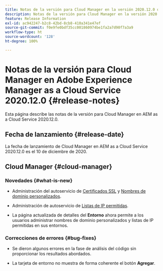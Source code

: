 ```yaml
---
title: Notas de la versión para Cloud Manager en la versión 2020.12.0 de AEM as a Cloud Service
description: Notas de la versión para Cloud Manager en la versión 2020.12.0 de AEM as a Cloud Service
feature: Release Information
exl-id: ac942247-b2c8-42bd-8cb8-410a341e47ef
source-git-commit: f0e9fe0bdf35cc001860974be1fa2a7d90f7a3a9
workflow-type: ht
source-wordcount: '128'
ht-degree: 100%

---
```


# Notas de la versión para Cloud Manager en Adobe Experience Manager as a Cloud Service 2020.12.0 {#release-notes}

Esta página describe las notas de la versión para Cloud Manager en AEM as a Cloud Service 2020.12.0.

## Fecha de lanzamiento {#release-date}

La fecha de lanzamiento de Cloud Manager en AEM as a Cloud Service 2020.12.0 es el 10 de diciembre de 2020.

## Cloud Manager {#cloud-manager}

### Novedades {#what-is-new}

* Administración del autoservicio de [Certificados SSL](/help/implementing/cloud-manager/managing-ssl-certifications/introduction.md) y [Nombres de dominio personalizados](/help/implementing/cloud-manager/custom-domain-names/introduction.md).

* Administración de autoservicio de [Listas de IP permitidas](/help/implementing/cloud-manager/ip-allow-lists/introduction.md).

* La página actualizada de detalles del **Entorno** ahora permite a los usuarios administrar nombres de dominio personalizados y listas de IP permitidas en sus entornos.


### Correcciones de errores  {#bug-fixes}

* Se dieron algunos errores en la fase de análisis del código sin proporcionar los resultados abordados.

* La tarjeta de entorno no muestra de forma coherente el botón **Agregar**.
